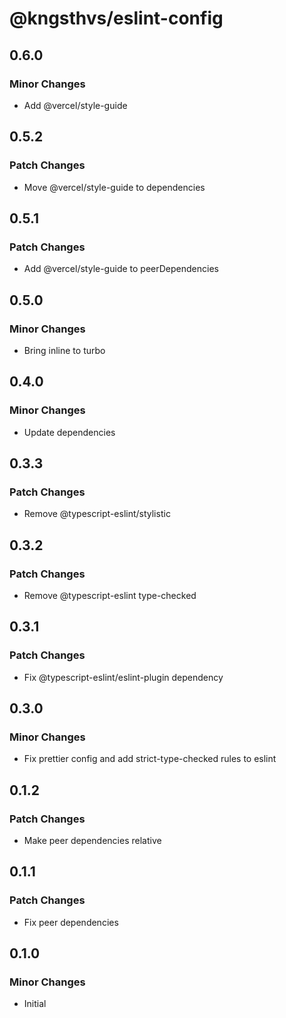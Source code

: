 # @kngsthvs/eslint-config

## 0.6.0

### Minor Changes

- Add @vercel/style-guide

## 0.5.2

### Patch Changes

- Move @vercel/style-guide to dependencies

## 0.5.1

### Patch Changes

- Add @vercel/style-guide to peerDependencies

## 0.5.0

### Minor Changes

- Bring inline to turbo

## 0.4.0

### Minor Changes

- Update dependencies

## 0.3.3

### Patch Changes

- Remove @typescript-eslint/stylistic

## 0.3.2

### Patch Changes

- Remove @typescript-eslint type-checked

## 0.3.1

### Patch Changes

- Fix @typescript-eslint/eslint-plugin dependency

## 0.3.0

### Minor Changes

- Fix prettier config and add strict-type-checked rules to eslint

## 0.1.2

### Patch Changes

- Make peer dependencies relative

## 0.1.1

### Patch Changes

- Fix peer dependencies

## 0.1.0

### Minor Changes

- Initial
